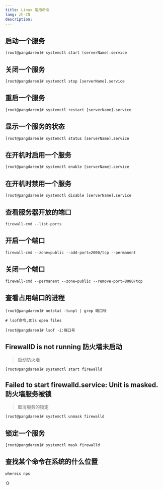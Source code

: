 ```yaml
---
title: Linux 常用命令
lang: zh-CN
description: 
---
```


## 启动一个服务

```
[root@pangdaren]# systemctl start [serverName].service
```

## 关闭一个服务

```
[root@pangdaren]# systemctl stop [serverName].service
```

## 重启一个服务

```
[root@pangdaren]# systemctl restart [serverName].service
```

## 显示一个服务的状态

```
[root@pangdaren]# systemctl status [serverName].service
```

## 在开机时启用一个服务

```
[root@pangdaren]# systemctl enable [serverName].service
```

## 在开机时禁用一个服务

```
[root@pangdaren]# systemctl disable [serverName].service
```

## 查看服务器开放的端口

```shell
firewall-cmd --list-ports
```

## 开启一个端口

```shell
firewall-cmd --zone=public --add-port=2000/tcp --permanent
```

## 关闭一个端口

```shell
firewall-cmd --permanent --zone=public --remove-port=8080/tcp
```

## 查看占用端口的进程

```
[root@pangdaren]# netstat -tunpl | grep 端口号
```
`# lsof命令,即ls open files`

```
[root@pangdaren]# lsof -i:端口号
```

## FirewallD is not running 防火墙未启动

> 启动防火墙

```
[root@pangdaren]# systemctl start firewalld
```

## Failed to start firewalld.service: Unit is masked. 防火墙服务被锁

> 取消服务的锁定

```
[root@pangdaren]# systemctl unmask firewalld
```

## 锁定一个服务

```
[root@pangdaren]# systemctl mask firewalld
```

## 查找某个命令在系统的什么位置

```shell
whereis nps
```



  ⇧

